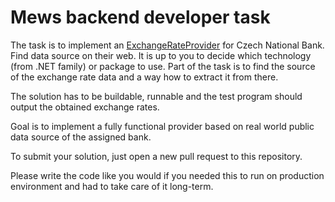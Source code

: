 # Mews backend developer task

The task is to implement an [ExchangeRateProvider](Task/ExchangeRateProvider.cs) for Czech National Bank. Find data source on their web. It is up to you to decide which technology (from .NET family) or package to use. Part of the task is to find the source of the exchange rate data and a way how to extract it from there.

The solution has to be buildable, runnable and the test program should output the obtained exchange rates.

Goal is to implement a fully functional provider based on real world public data source of the assigned bank.

To submit your solution, just open a new pull request to this repository.

Please write the code like you would if you needed this to run on production environment and had to take care of it long-term.

